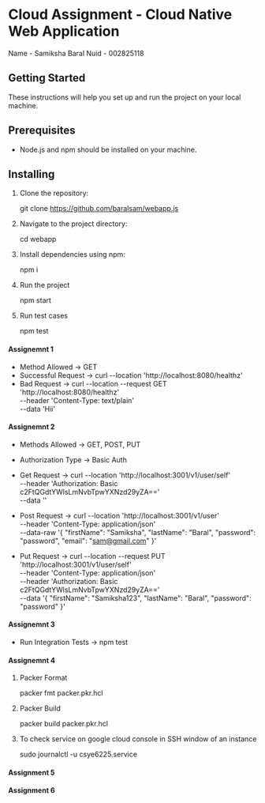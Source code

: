 # Cloud Assignment - Cloud Native Web Application 
Name - Samiksha Baral
Nuid - 002825118

## Getting Started

These instructions will help you set up and run the project on your local machine.

## Prerequisites

- Node.js and npm should be installed on your machine.

## Installing

1. Clone the repository:

    git clone https://github.com/baralsam/webapp.js
    

2. Navigate to the project directory:
   
    cd webapp
    

3. Install dependencies using npm:

    npm i

4. Run the project

    npm start

5. Run test cases   

    npm test

#### Assignemnt 1
 
* Method Allowed -> GET
* Successful Request -> curl --location 'http://localhost:8080/healthz'
* Bad Request -> curl --location --request GET 'http://localhost:8080/healthz' \
--header 'Content-Type: text/plain' \
--data 'Hii'


#### Assignemnt 2

* Methods Allowed -> GET, POST, PUT
* Authorization Type -> Basic Auth

* Get Request -> curl --location 'http://localhost:3001/v1/user/self' \
--header 'Authorization: Basic c2FtQGdtYWlsLmNvbTpwYXNzd29yZA==' \
--data ''

* Post Request -> curl --location 'http://localhost:3001/v1/user' \
--header 'Content-Type: application/json' \
--data-raw '{
    "firstName": "Samiksha",
    "lastName": "Baral",
    "password": "password",
    "email": "sam@gmail.com"
}'

* Put Request -> curl --location --request PUT 'http://localhost:3001/v1/user/self' \
--header 'Content-Type: application/json' \
--header 'Authorization: Basic c2FtQGdtYWlsLmNvbTpwYXNzd29yZA==' \
--data '{
    "firstName": "Samiksha123",
    "lastName": "Baral",
    "password": "password"
}'

#### Assignemnt 3

* Run Integration Tests -> npm test

#### Assignemnt 4

1. Packer Format

    packer fmt packer.pkr.hcl

2. Packer Build
 
    packer build  packer.pkr.hcl

3. To check service on google cloud console in SSH window of an instance

    sudo journalctl -u csye6225.service     
    
#### Assignment 5

#### Assignment 6
